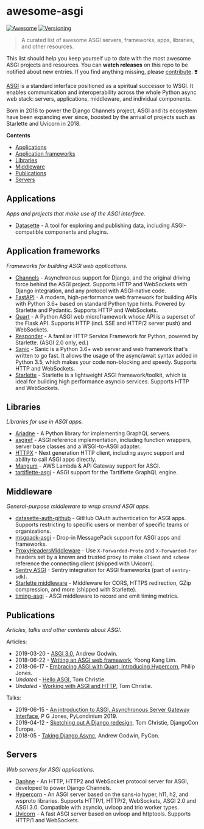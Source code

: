 # awesome-asgi

[![Awesome](https://awesome.re/badge-flat.svg)](https://awesome.re)
[![Versioning](https://img.shields.io/badge/calver-YY.M.MICRO-22bfda.svg)](https://calver.org)

> A curated list of awesome ASGI servers, frameworks, apps, libraries, and other resources.

This list should help you keep yourself up to date with the most awesome ASGI projects and resources. You can **watch releases** on this repo to be notified about new entries. If you find anything missing, please [contribute](CONTRIBUTING.md). ❣️

[ASGI] is a standard interface positioned as a spiritual successor to WSGI. It enables communication and interoperability across the whole Python async web stack: servers, applications, middleware, and individual components.

Born in 2016 to power the Django Channels project, ASGI and its ecosystem have been expanding ever since, boosted by the arrival of projects such as Starlette and Uvicorn in 2018.

[asgi]: https://asgi.readthedocs.io

**Contents**

- [Applications](#applications)
- [Application frameworks](#application-frameworks)
- [Libraries](#libraries)
- [Middleware](#middleware)
- [Publications](#publications)
- [Servers](#servers)

## Applications

_Apps and projects that make use of the ASGI interface._

- [Datasette](https://github.com/simonw/datasette/) - A tool for exploring and publishing data, including ASGI-compatible components and plugins.

## Application frameworks

_Frameworks for building ASGI web applications._

- [Channels](https://channels.readthedocs.io/en/latest/) - Asynchronous support for Django, and the original driving force behind the ASGI project. Supports HTTP and WebSockets with Django integration, and any protocol with ASGI-native code.
- [FastAPI](https://github.com/tiangolo/fastapi) - A modern, high-performance web framework for building APIs with Python 3.6+ based on standard Python type hints. Powered by Starlette and Pydantic. Supports HTTP and WebSockets.
- [Quart](https://github.com/pgjones/quart) - A Python ASGI web microframework whose API is a superset of the Flask API. Supports HTTP (incl. SSE and HTTP/2 server push) and WebSockets.
- [Responder](https://python-responder.org/en/latest/) - A familiar HTTP Service Framework for Python, powered by Starlette. (ASGI 2.0 only, ed.)
- [Sanic](https://sanicframework.org/) - Sanic is a Python 3.6+ web server and web framework that's written to go fast. It allows the usage of the async/await syntax added in Python 3.5, which makes your code non-blocking and speedy. Supports HTTP and WebSockets.
- [Starlette](https://www.starlette.io/) - Starlette is a lightweight ASGI framework/toolkit, which is ideal for building high performance asyncio services. Supports HTTP and WebSockets.

## Libraries

_Libraries for use in ASGI apps._

- [Ariadne](https://github.com/mirumee/ariadne) - A Python library for implementing GraphQL servers.
- [asgiref](https://github.com/django/asgiref) - ASGI reference implementation, including function wrappers, server base classes and a WSGI-to-ASGI adapter.
- [HTTPX](https://www.encode.io/httpx) - Next generation HTTP client, including async support and ability to call ASGI apps directly.
- [Mangum](https://github.com/erm/mangum) - AWS Lambda & API Gateway support for ASGI.
- [tartiflette-asgi](https://github.com/tartiflette/tartiflette-asgi) - ASGI support for the Tartiflette GraphQL engine.

## Middleware

_General-purpose middleware to wrap around ASGI apps._

- [datasette-auth-github](https://github.com/simonw/datasette-auth-github) - GitHub OAuth authentication for ASGI apps. Supports restricting to specific users or member of specific teams or organizations.
- [msgpack-asgi](https://github.com/florimondmanca/msgpack-asgi) - Drop-in MessagePack support for ASGI apps and frameworks.
- [ProxyHeadersMiddleware](https://github.com/encode/uvicorn/blob/master/uvicorn/middleware/proxy_headers.py) - Use `X-Forwarded-Proto` and `X-Forwarded-For` headers set by a known and trusted proxy to make `client` and `scheme` reference the connecting client (shipped with Uvicorn).
- [Sentry ASGI](https://docs.sentry.io/platforms/python/asgi/) - Sentry integration for ASGI frameworks (part of `sentry-sdk`).
- [Starlette middleware](https://www.starlette.io/middleware) - Middleware for CORS, HTTPS redirection, GZip compression, and more (shipped with Starlette).
- [timing-asgi](https://github.com/steinnes/timing-asgi) - ASGI middleware to record and emit timing metrics.

## Publications

_Articles, talks and other contents about ASGI._

<!-- Please use anti-chronological order of publication. If date of publication is unknown, place at the bottom. -->

Articles:

- 2019-03-20 - [ASGI 3.0](https://www.aeracode.org/2019/03/20/asgi-30/), Andrew Godwin.
- 2018-06-22 - [Writing an ASGI web framework](https://yoongkang.com/blog/writing-an-asgi-web-framework/), Yoong Kang Lim.
- 2018-06-17 - [Embracing ASGI with Quart; Introducing Hypercorn](https://medium.com/@pgjones/embracing-asgi-with-quart-introducing-hypercorn-652cb6b269f5), Philip Jones.
- _Undated_ - [Hello ASGI](https://www.encode.io/articles/hello-asgi/), Tom Christie.
- _Undated_ - [Working with ASGI and HTTP](https://www.encode.io/articles/asgi-http/), Tom Christie.

Talks:

- 2019-06-15 - [An introduction to ASGI, Asynchronous Server Gateway Interface](https://www.youtube.com/watch?v=t3gCK9QqXWU), P G Jones, PyLondinium 2019.
- 2019-04-12 - [Sketching out A Django redesign](https://www.youtube.com/watch?v=u8GSFEg5lnU), Tom Christie, DjangoCon Europe.
- 2018-05 - [Taking Django Async](https://www.youtube.com/watch?v=-7taKQnndfo), Andrew Godwin, PyCon.

## Servers

_Web servers for ASGI applications._

- [Daphne](http://github.com/django/daphne) - An HTTP, HTTP2 and WebSocket protocol server for ASGI, developed to power Django Channels.
- [Hypercorn](https://pgjones.gitlab.io/hypercorn/index.html) - An ASGI server based on the sans-io hyper, h11, h2, and wsproto libraries. Supports HTTP/1, HTTP/2, WebSockets, ASGI 2.0 and ASGI 3.0. Compatible with asyncio, uvloop and trio worker types.
- [Uvicorn](https://www.uvicorn.org/) - A fast ASGI server based on uvloop and httptools. Supports HTTP/1 and WebSockets.
